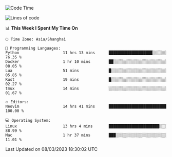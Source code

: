 <!--START_SECTION:waka-->
![Code Time](http://img.shields.io/badge/Code%20Time-1%2C191%20hrs%2017%20mins-blue)

![Lines of code](https://img.shields.io/badge/From%20Hello%20World%20I%27ve%20Written-64.8%20thousand%20lines%20of%20code-blue)

📊 **This Week I Spent My Time On** 

```text
🕑︎ Time Zone: Asia/Shanghai

💬 Programming Languages: 
Python                   11 hrs 13 mins      ███████████████████░░░░░░   76.35 % 
Docker                   1 hr 10 mins        ██░░░░░░░░░░░░░░░░░░░░░░░   08.05 % 
Lua                      51 mins             █░░░░░░░░░░░░░░░░░░░░░░░░   05.85 % 
Rust                     19 mins             █░░░░░░░░░░░░░░░░░░░░░░░░   02.27 % 
tmux                     14 mins             ░░░░░░░░░░░░░░░░░░░░░░░░░   01.67 % 

🔥 Editors: 
Neovim                   14 hrs 41 mins      █████████████████████████   100.00 % 

💻 Operating System: 
Linux                    13 hrs 4 mins       ██████████████████████░░░   88.99 % 
Mac                      1 hr 37 mins        ███░░░░░░░░░░░░░░░░░░░░░░   11.01 % 
```


 Last Updated on 08/03/2023 18:30:02 UTC
<!--END_SECTION:waka-->
